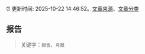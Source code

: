 :alarm_clock: 更新时间: 2025-10-22 14:46:52。[文章来源](/README.md)、[文章分类](/TAGS.md)

## 报告


> 关键字：`报告`、`月报`



